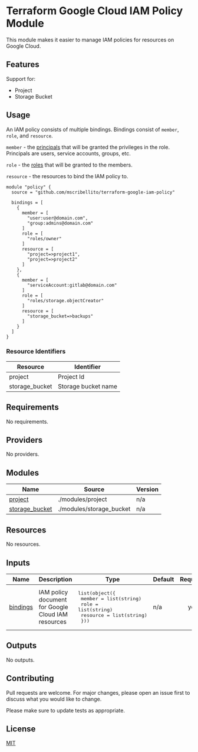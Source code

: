 # Terraform Google Cloud IAM Policy Module

This module makes it easier to manage IAM policies for resources on Google Cloud.

## Features

Support for:

- Project
- Storage Bucket

## Usage

An IAM policy consists of multiple bindings. Bindings consist of `member`, `role`, and `resource`.

`member` - the [principals](https://cloud.google.com/iam/docs/principal-identifiers) that will be granted the privileges in the role. Principals are users, service accounts, groups, etc.

`role` - the [roles](https://cloud.google.com/iam/docs/understanding-roles) that will be granted to the members.

`resource` - the resources to bind the IAM policy to.

```hcl
module "policy" {
  source = "github.com/mscribellito/terraform-google-iam-policy"

  bindings = [
    {
      member = [
        "user:user@domain.com",
        "group:admins@domain.com"
      ]
      role = [
        "roles/owner"
      ]
      resource = [
        "project=>project1",
        "project=>project2"
      ]
    },
    {
      member = [
        "serviceAccount:gitlab@domain.com"
      ]
      role = [
        "roles/storage.objectCreator"
      ]
      resource = [
        "storage_bucket=>backups"
      ]
    }
  ]
}
```

### Resource Identifiers

| Resource | Identifier |
| -------- | ---------- |
| project | Project Id |
| storage_bucket | Storage bucket name |

<!-- BEGIN_TF_DOCS -->
## Requirements

No requirements.

## Providers

No providers.

## Modules

| Name | Source | Version |
|------|--------|---------|
| <a name="module_project"></a> [project](#module\_project) | ./modules/project | n/a |
| <a name="module_storage_bucket"></a> [storage\_bucket](#module\_storage\_bucket) | ./modules/storage_bucket | n/a |

## Resources

No resources.

## Inputs

| Name | Description | Type | Default | Required |
|------|-------------|------|---------|:--------:|
| <a name="input_bindings"></a> [bindings](#input\_bindings) | IAM policy document for Google Cloud IAM resources | <pre>list(object({<br>    member   = list(string)<br>    role     = list(string)<br>    resource = list(string)<br>  }))</pre> | n/a | yes |

## Outputs

No outputs.
<!-- END_TF_DOCS -->

## Contributing

Pull requests are welcome. For major changes, please open an issue first
to discuss what you would like to change.

Please make sure to update tests as appropriate.

## License

[MIT](https://choosealicense.com/licenses/mit/)
